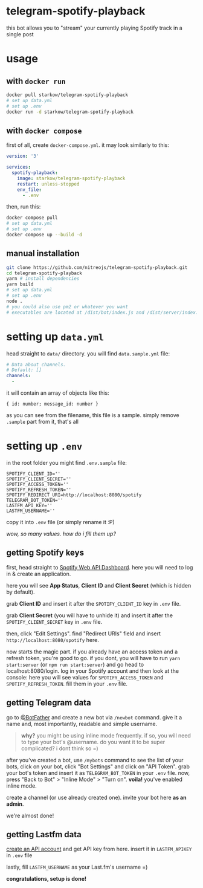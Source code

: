 # telegram-spotify-playback

this bot allows you to "stream" your currently playing Spotify track in a single post

# usage

## with `docker run`

```sh
docker pull starkow/telegram-spotify-playback
# set up data.yml
# set up .env
docker run -d starkow/telegram-spotify-playback
```

## with `docker compose`

first of all, create `docker-compose.yml`. it may look similarly to this:

```yml
version: '3'

services:
  spotify-playback:
    image: starkow/telegram-spotify-playback
    restart: unless-stopped
    env_file:
      - .env
```

then, run this:

```sh
docker compose pull
# set up data.yml
# set up .env
docker compose up --build -d
```

## manual installation

```sh
git clone https://github.com/nitreojs/telegram-spotify-playback.git
cd telegram-spotify-playback
yarn # install dependencies
yarn build
# set up data.yml
# set up .env
node .
# you could also use pm2 or whatever you want
# executables are located at /dist/bot/index.js and /dist/server/index.js
```

# setting up `data.yml`

head straight to `data/` directory. you will find `data.sample.yml` file:

```yml
# Data about channels.
# Default: []
channels:
  -
```

it will contain an array of objects like this:

```
{ id: number; message_id: number }
```

as you can see from the filename, this file is a sample. simply remove `.sample` part from it,
that's all

# setting up `.env`

in the root folder you might find `.env.sample` file:

```env
SPOTIFY_CLIENT_ID=''
SPOTIFY_CLIENT_SECRET=''
SPOTIFY_ACCESS_TOKEN=''
SPOTIFY_REFRESH_TOKEN=''
SPOTIFY_REDIRECT_URI=http://localhost:8080/spotify
TELEGRAM_BOT_TOKEN=''
LASTFM_API_KEY=''
LASTFM_USERNAME=''
```

copy it into `.env` file (or simply rename it :P)

*wow, so many values. how do i fill them up?*

## getting Spotify keys

first, head straight to [Spotify Web API Dashboard](https://developer.spotify.com/dashboard/applications).
here you will need to log in & create an application.

here you will see **App Status**, **Client ID** and **Client Secret** (which is hidden by default).

grab **Client ID** and insert it after the `SPOTIFY_CLIENT_ID` key in `.env` file.

grab **Client Secret** (you will have to unhide it) and insert it after the `SPOTIFY_CLIENT_SECRET` key in `.env` file.

then, click "Edit Settings". find "Redirect URIs" field and insert `http://localhost:8080/spotify` here.

now starts the magic part. if you already have an access token and a refresh token, you're good to go.
if you dont, you will have to run `yarn start:server` (or `npm run start:server`) and go head to localhost:8080/login.
log in your Spotify account and then look at the console: here you will see values for `SPOTIFY_ACCESS_TOKEN` and `SPOTIFY_REFRESH_TOKEN`.
fill them in your `.env` file.

## getting Telegram data

go to [@BotFather](https://t.me/BotFather) and create a new bot via `/newbot` command. give it a name and,
most importantly, readable and simple username.

> **why?**
> you might be using inline mode frequently. if so, you will need to type your bot's @username. do you want it to be super complicated? i dont think so =)

after you've created a bot, use `/mybots` command to see the list of your bots, click on your bot,
click "Bot Settings" and click on "API Token". grab your bot's token and insert it as `TELEGRAM_BOT_TOKEN` in your `.env` file.
now, press "Back to Bot" > "Inline Mode" > "Turn on". **voila!** you've enabled inline mode.

create a channel (or use already created one). invite your bot here **as an admin**.

we're almost done!

## getting Lastfm data

[create an API account](https://www.last.fm/api/account/create) and get API key from here.
insert it in `LASTFM_APIKEY` in `.env` file

lastly, fill `LASTFM_USERNAME` as your Last.fm's username =)

**congratulations, setup is done!**
